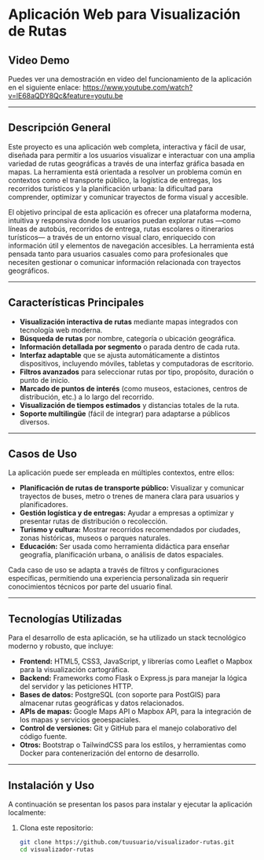 # Aplicación Web para Visualización de Rutas

## Video Demo

Puedes ver una demostración en video del funcionamiento de la aplicación en el siguiente enlace:
<https://www.youtube.com/watch?v=lE68aQDY8Qc&feature=youtu.be>

---

## Descripción General

Este proyecto es una aplicación web completa, interactiva y fácil de usar, diseñada para permitir a los usuarios visualizar e interactuar con una amplia variedad de rutas geográficas a través de una interfaz gráfica basada en mapas. La herramienta está orientada a resolver un problema común en contextos como el transporte público, la logística de entregas, los recorridos turísticos y la planificación urbana: la dificultad para comprender, optimizar y comunicar trayectos de forma visual y accesible.

El objetivo principal de esta aplicación es ofrecer una plataforma moderna, intuitiva y responsiva donde los usuarios puedan explorar rutas —como líneas de autobús, recorridos de entrega, rutas escolares o itinerarios turísticos— a través de un entorno visual claro, enriquecido con información útil y elementos de navegación accesibles. La herramienta está pensada tanto para usuarios casuales como para profesionales que necesiten gestionar o comunicar información relacionada con trayectos geográficos.

---

## Características Principales

- **Visualización interactiva de rutas** mediante mapas integrados con tecnología web moderna.
- **Búsqueda de rutas** por nombre, categoría o ubicación geográfica.
- **Información detallada por segmento** o parada dentro de cada ruta.
- **Interfaz adaptable** que se ajusta automáticamente a distintos dispositivos, incluyendo móviles, tabletas y computadoras de escritorio.
- **Filtros avanzados** para seleccionar rutas por tipo, propósito, duración o punto de inicio.
- **Marcado de puntos de interés** (como museos, estaciones, centros de distribución, etc.) a lo largo del recorrido.
- **Visualización de tiempos estimados** y distancias totales de la ruta.
- **Soporte multilingüe** (fácil de integrar) para adaptarse a públicos diversos.

---

## Casos de Uso

La aplicación puede ser empleada en múltiples contextos, entre ellos:

- **Planificación de rutas de transporte público:** Visualizar y comunicar trayectos de buses, metro o trenes de manera clara para usuarios y planificadores.
- **Gestión logística y de entregas:** Ayudar a empresas a optimizar y presentar rutas de distribución o recolección.
- **Turismo y cultura:** Mostrar recorridos recomendados por ciudades, zonas históricas, museos o parques naturales.
- **Educación:** Ser usada como herramienta didáctica para enseñar geografía, planificación urbana, o análisis de datos espaciales.

Cada caso de uso se adapta a través de filtros y configuraciones específicas, permitiendo una experiencia personalizada sin requerir conocimientos técnicos por parte del usuario final.

---

## Tecnologías Utilizadas

Para el desarrollo de esta aplicación, se ha utilizado un stack tecnológico moderno y robusto, que incluye:

- **Frontend:** HTML5, CSS3, JavaScript, y librerías como Leaflet o Mapbox para la visualización cartográfica.
- **Backend:** Frameworks como Flask o Express.js para manejar la lógica del servidor y las peticiones HTTP.
- **Bases de datos:** PostgreSQL (con soporte para PostGIS) para almacenar rutas geográficas y datos relacionados.
- **APIs de mapas:** Google Maps API o Mapbox API, para la integración de los mapas y servicios geoespaciales.
- **Control de versiones:** Git y GitHub para el manejo colaborativo del código fuente.
- **Otros:** Bootstrap o TailwindCSS para los estilos, y herramientas como Docker para contenerización del entorno de desarrollo.

---

## Instalación y Uso

A continuación se presentan los pasos para instalar y ejecutar la aplicación localmente:

1. Clona este repositorio:
   ```bash
   git clone https://github.com/tuusuario/visualizador-rutas.git
   cd visualizador-rutas
